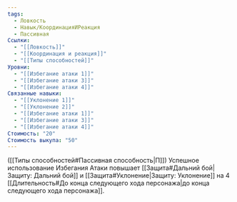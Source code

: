 ```yaml
---
tags:
  - Ловкость
  - Навык/КоординацияИРеакция
  - Пассивная
Ссылки:
  - "[[Ловкость]]"
  - "[[Координация и реакция]]"
  - "[[Типы способностей]]"
Уровни:
  - "[[Избегание атаки 1]]"
  - "[[Избегание атаки 3]]"
  - "[[Избегание атаки 4]]"
Связанные навыки:
  - "[[Уклонение 1]]"
  - "[[Уклонение 2]]"
  - "[[Избегание атаки 1]]"
  - "[[Избегание атаки 3]]"
  - "[[Избегание атаки 4]]"
Стоимость: "20"
Стоимость выкупа: "50"
---
```

([[Типы способностей#Пассивная способность|П]]) Успешное использование Избегания Атаки повышает [[Защита#Дальний бой|Защиту: Дальний бой]] и [[Защита#Уклонение|Защиту: Уклонение]] на 4 [[Длительность#До конца следующего хода персонажа|до конца следующего хода персонажа]].
